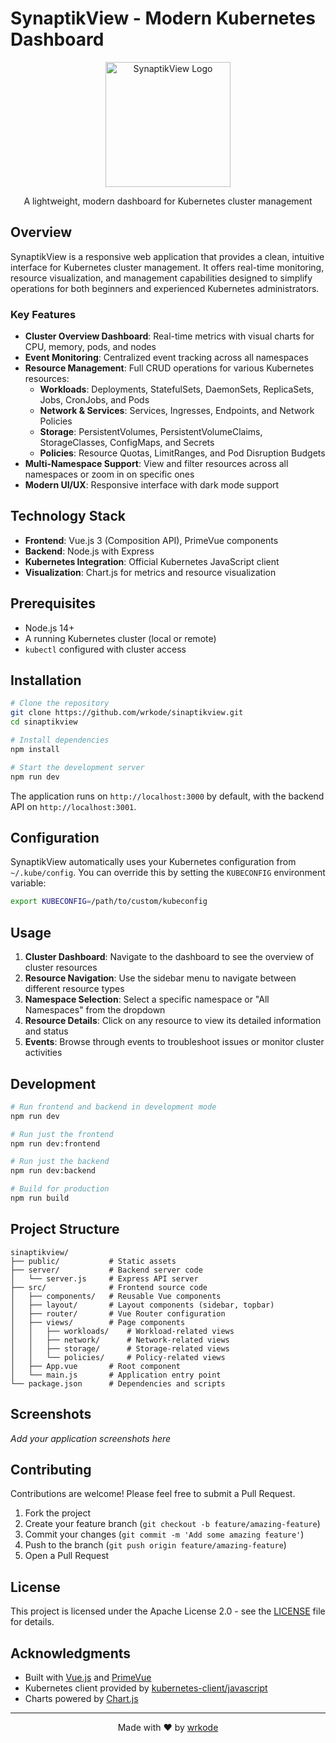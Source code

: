 # SynaptikView - Modern Kubernetes Dashboard

<div align="center">
  <img src="public/logo.png" alt="SynaptikView Logo" width="200"/>
  <p>A lightweight, modern dashboard for Kubernetes cluster management</p>
</div>

## Overview

SynaptikView is a responsive web application that provides a clean, intuitive interface for Kubernetes cluster management. It offers real-time monitoring, resource visualization, and management capabilities designed to simplify operations for both beginners and experienced Kubernetes administrators.

### Key Features

- **Cluster Overview Dashboard**: Real-time metrics with visual charts for CPU, memory, pods, and nodes
- **Event Monitoring**: Centralized event tracking across all namespaces
- **Resource Management**: Full CRUD operations for various Kubernetes resources:
  - **Workloads**: Deployments, StatefulSets, DaemonSets, ReplicaSets, Jobs, CronJobs, and Pods
  - **Network & Services**: Services, Ingresses, Endpoints, and Network Policies
  - **Storage**: PersistentVolumes, PersistentVolumeClaims, StorageClasses, ConfigMaps, and Secrets
  - **Policies**: Resource Quotas, LimitRanges, and Pod Disruption Budgets
- **Multi-Namespace Support**: View and filter resources across all namespaces or zoom in on specific ones
- **Modern UI/UX**: Responsive interface with dark mode support

## Technology Stack

- **Frontend**: Vue.js 3 (Composition API), PrimeVue components
- **Backend**: Node.js with Express
- **Kubernetes Integration**: Official Kubernetes JavaScript client
- **Visualization**: Chart.js for metrics and resource visualization

## Prerequisites

- Node.js 14+
- A running Kubernetes cluster (local or remote)
- `kubectl` configured with cluster access

## Installation

```bash
# Clone the repository
git clone https://github.com/wrkode/sinaptikview.git
cd sinaptikview

# Install dependencies
npm install

# Start the development server
npm run dev
```

The application runs on `http://localhost:3000` by default, with the backend API on `http://localhost:3001`.

## Configuration

SynaptikView automatically uses your Kubernetes configuration from `~/.kube/config`. You can override this by setting the `KUBECONFIG` environment variable:

```bash
export KUBECONFIG=/path/to/custom/kubeconfig
```

## Usage

1. **Cluster Dashboard**: Navigate to the dashboard to see the overview of cluster resources
2. **Resource Navigation**: Use the sidebar menu to navigate between different resource types
3. **Namespace Selection**: Select a specific namespace or "All Namespaces" from the dropdown
4. **Resource Details**: Click on any resource to view its detailed information and status
5. **Events**: Browse through events to troubleshoot issues or monitor cluster activities

## Development

```bash
# Run frontend and backend in development mode
npm run dev

# Run just the frontend
npm run dev:frontend

# Run just the backend
npm run dev:backend

# Build for production
npm run build
```

## Project Structure

```
sinaptikview/
├── public/           # Static assets
├── server/           # Backend server code
│   └── server.js     # Express API server
├── src/              # Frontend source code
│   ├── components/   # Reusable Vue components
│   ├── layout/       # Layout components (sidebar, topbar)
│   ├── router/       # Vue Router configuration
│   ├── views/        # Page components
│   │   ├── workloads/    # Workload-related views
│   │   ├── network/      # Network-related views
│   │   ├── storage/      # Storage-related views
│   │   └── policies/     # Policy-related views
│   ├── App.vue       # Root component
│   └── main.js       # Application entry point
└── package.json      # Dependencies and scripts
```

## Screenshots

*Add your application screenshots here*

## Contributing

Contributions are welcome! Please feel free to submit a Pull Request.

1. Fork the project
2. Create your feature branch (`git checkout -b feature/amazing-feature`)
3. Commit your changes (`git commit -m 'Add some amazing feature'`)
4. Push to the branch (`git push origin feature/amazing-feature`)
5. Open a Pull Request

## License

This project is licensed under the Apache License 2.0 - see the [LICENSE](LICENSE) file for details.

## Acknowledgments

- Built with [Vue.js](https://vuejs.org/) and [PrimeVue](https://primefaces.org/primevue/)
- Kubernetes client provided by [kubernetes-client/javascript](https://github.com/kubernetes-client/javascript)
- Charts powered by [Chart.js](https://www.chartjs.org/)

---

<div align="center">
  <p>Made with ❤️ by <a href="https://github.com/wrkode">wrkode</a></p>
</div>
